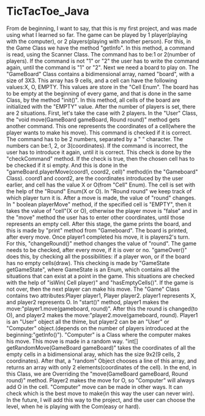 # TicTacToe_Java
  From de beginning, I want to say, that this is my first project, and was made using what I learned so far.
  The game can be played by 1 player(playing with the computer), or 2 players(playing with another person). For this, 
in the Game Class we have the method "getInfo". In this method, a command is read, using the Scanner Class. The command 
has to be:1 or 2(number of players). If the command is not "1" or "2" the user has to write the command again, until the 
command is "1" or "2".
  Next we need a board to play on. The "GameBoard" Class contains a bidimensional array, named "board", with a size of 
3X3. This array has 9 cells, and a cell can have the following values:X, O, EMPTY. This values are store in the "Cell Enum". The board has to be empty at the beginning of every game, and that is done in the same Class, by the method "init()". In this method, all cells of the board are initialized with the "EMPTY" value.
  After the number of players is set, there are 2 situations. First, let's take the case with 2 players.
  In the "User" Class, the "void move(GameBoard gameBoard, Round round)" method gets another command. This one represents the coordinates of a cell(where the player wants to make his move). This command is checked if it is correct. The command has to be 2 numbers, separated by a " " character. The numbers can be:1, 2, or 3(coordinates). If the command is incorrect, the user has to introduce it again, until it is correct. This check is done by the "checkCommand" method. If the check is true, then 
the chosen cell has to be checked if it si empty. And this is done in the "gameBoard.playerMove(coord1, coord2, cell)" method(in the "Gameboard" Class). coord1 and coord2, are the coordinates introduced by the user earlier, and cell has the value X or O(from "Cell" Enum). 
  The cell is set with the help of the "Round" Enum(X or O). In "Round round" we keep track of which player turn it is. 
After a move is made, the value of "round" changes. In " boolean playerMove" method, if the specified cell is "EMPTY", then it takes the value of "cell"(X or O), otherwise the player move is "false" and in the "move" method the user has to enter other coordinates, until those represents an empty cell. 
  After this stage, the game prints the board, and this is made by "print" method from "Gameboard". The board is printed, after every move. Once player1 completed his move, it is players2's turn. For this, "changeRound()" method changes the value 
of "round". 
  The game needs to be checked, after every move, if it is over or no. "gameOver()" does this, by checking all the possibilities: if a player won, or if the board has no empty cells(draw). This checking is made by "GameState getGameState",
where GameState is an Enum, which contains all the situations that can exist at a point in the game. This situations are checked with the help of "isWin( Cell player)" and "hasEmptyCells()". If the game is not over, then the next player can make his move. 
   The "Game" Class contains two attributes:Player player1, Player player2. player1 represents X, and player2 represents O.
In "start()" method, player1 makes the move:"player1.move(gameboard, round)". After this the round is changed(to O), and player2 makes the move:"player2.move(gameboard, round). Player1 is an "User" object all the thime, but player2 can be an "User" or "Computer" object.(depends on the number of players introduced at the beginning:"getInfo()").
  "Computer" is a Class where the computer makes his move. This move is made in a random way. 
"int[] getRandomMove(GameBoard gameBoard)" takes the coordinates of all the empty cells in a bidimensional aray, which has the size 9x2(9 cells, 2 coordinates). After that, a "random" Object chooses a line of this array, and returns an array with only 2 elements(coordinates of the cell). In the end, in this Class, we are Overriding the "move(GameBoard gameBoard, Round round)" method. Player2 makes the move for O, so "Computer" will always add O in the cell. 
  "Computer" move can be made in other ways. It can check which is the best move to make(in this way the user can never win). In the future, I will add this way to the project, and the user can choose the level, when he is playing with the Com(easy or hard).
  
  
  
  

